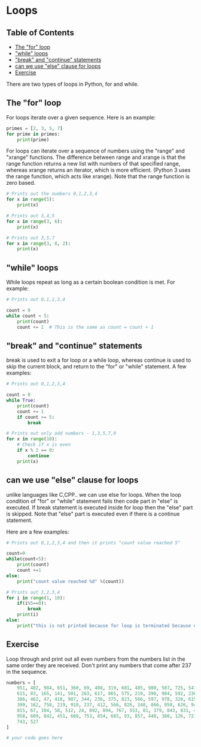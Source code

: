 # Loops

## Table of Contents

<!-- START doctoc generated TOC please keep comment here to allow auto update -->
<!-- DON'T EDIT THIS SECTION, INSTEAD RE-RUN doctoc TO UPDATE -->

- [The "for" loop](#the-for-loop)
- ["while" loops](#while-loops)
- ["break" and "continue" statements](#break-and-continue-statements)
- [can we use "else" clause for loops](#can-we-use-else-clause-for-loops)
- [Exercise](#exercise)

<!-- END doctoc generated TOC please keep comment here to allow auto update -->

There are two types of loops in Python, for and while.

## The "for" loop

For loops iterate over a given sequence.
Here is an example:

```python
primes = [2, 3, 5, 7]
for prime in primes:
    print(prime)
```

For loops can iterate over a sequence of numbers
using the "range" and "xrange" functions.
The difference between range and xrange is that
the range function returns a new list with numbers of that specified range,
whereas xrange returns an iterator, which is more efficient.
(Python 3 uses the range function, which acts like xrange).
Note that the range function is zero based.

```python
# Prints out the numbers 0,1,2,3,4
for x in range(5):
    print(x)

# Prints out 3,4,5
for x in range(3, 6):
    print(x)

# Prints out 3,5,7
for x in range(3, 8, 2):
    print(x)
```

## "while" loops

While loops repeat as long as a certain boolean condition is met.
For example:

```python
# Prints out 0,1,2,3,4

count = 0
while count < 5:
    print(count)
    count += 1  # This is the same as count = count + 1
```

## "break" and "continue" statements

break is used to exit a for loop or a while loop,
whereas continue is used to skip the current block,
and return to the "for" or "while" statement.
A few examples:

```python
# Prints out 0,1,2,3,4

count = 0
while True:
    print(count)
    count += 1
    if count >= 5:
        break

# Prints out only odd numbers - 1,3,5,7,9
for x in range(10):
    # Check if x is even
    if x % 2 == 0:
        continue
    print(x)
```

## can we use "else" clause for loops

unlike languages like C,CPP.. we can use else for loops.
When the loop condition of "for" or "while" statement fails then code part in "else" is executed.
If break statement is executed inside for loop then the "else" part is skipped.
Note that "else" part is executed even if there is a continue statement.

Here are a few examples:

```python
# Prints out 0,1,2,3,4 and then it prints "count value reached 5"

count=0
while(count<5):
    print(count)
    count +=1
else:
    print("count value reached %d" %(count))

# Prints out 1,2,3,4
for i in range(1, 10):
    if(i%5==0):
        break
    print(i)
else:
    print("this is not printed because for loop is terminated because of break but not due to fail in condition")
```

## Exercise

Loop through and print out all even numbers from the numbers list in the same order they are received.
Don't print any numbers that come after 237 in the sequence.

```python
numbers = [
    951, 402, 984, 651, 360, 69, 408, 319, 601, 485, 980, 507, 725, 547, 544,
    615, 83, 165, 141, 501, 263, 617, 865, 575, 219, 390, 984, 592, 236, 105, 942, 941,
    386, 462, 47, 418, 907, 344, 236, 375, 823, 566, 597, 978, 328, 615, 953, 345,
    399, 162, 758, 219, 918, 237, 412, 566, 826, 248, 866, 950, 626, 949, 687, 217,
    815, 67, 104, 58, 512, 24, 892, 894, 767, 553, 81, 379, 843, 831, 445, 742, 717,
    958, 609, 842, 451, 688, 753, 854, 685, 93, 857, 440, 380, 126, 721, 328, 753, 470,
    743, 527
]

# your code goes here
```
